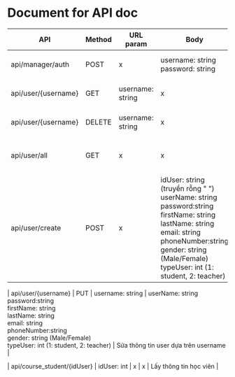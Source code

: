 # Document for API doc




| API                 | Method | URL param        | Body                                                                                                                                                                                                                                       | Note                                   |
|---------------------|--------|------------------|--------------------------------------------------------------------------------------------------------------------------------------------------------------------------------------------------------------------------------------------|----------------------------------------|
| api/manager/auth    | POST   | x                | username: string<br/>password: string                                                                                                                                                                                                      | Authenticate (xài cho tất cả user)     |
| api/user/{username} | GET    | username: string | x                                                                                                                                                                                                                                          | Lấy thông tin user từ username         |
| api/user/{username} | DELETE | username: string | x                                                                                                                                                                                                                                          | Xóa username ra khỏi db                |
| api/user/all        | GET    | x                | x                                                                                                                                                                                                                                          | Lấy tất cả thông tin user lưu trong db |
| api/user/create     | POST   | x                | idUser: string (truyền rỗng " ")<br/>userName: string<br/>password:string<br/>firstName: string<br/> lastName: string<br/>email: string<br/>phoneNumber:string<br/>gender: string (Male/Female)<br/>typeUser: int (1: student, 2: teacher) | Thêm user vào DB                       |

| api/user/{username} | PUT    | username: string | userName: string<br/>password:string<br/>firstName: string<br/> lastName: string<br/>email: string<br/>phoneNumber:string<br/>gender: string (Male/Female)<br/>typeUser: int (1: student, 2: teacher)                                      | Sửa thông tin user dựa trên username   |

| api/course_student/{idUser}  | idUser: int      | x                | x                                                                                                                                                                                                                      | Lấy thông tin học viên                 |
